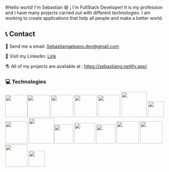 #Hello world!   I'm Sebastian 😄
¡ I'm FullStack Developer!
It is my profession and I have many projects carried out with different technologies.
I am working to create applications that help all people and make a better world.

## 📞 Contact

📧 Send me a email: 
Sebastiangaleano.dev@gmail.com


💼 Visit my Linkedin: 
[Link](https://linkedin.com/in/sebadev)


🌎 All of my projects are available at : 
https://sebastiang.netlify.app/

### 💻 Technologies 

<img src="https://sebastiang.netlify.app/css.svg" width=70px><img src="https://sebastiang.netlify.app/html.svg" width=70px> <img src="https://sebastiang.netlify.app/react.svg" width=70px> <img src="https://sebastiang.netlify.app/vite.svg" width=70px> <img src="https://sebastiang.netlify.app/Astro.svg" width=70px>  <img src="https://sebastiang.netlify.app/git.svg" width=80px> <img src="https://www.svgrepo.com/show/353925/javascript.svg" width=50px>  <img src="https://www.svgrepo.com/show/374146/typescript-official.svg" width=70px> <img src="https://www.svgrepo.com/show/303658/nodejs-1-logo.svg" width=80px><img src="https://www.svgrepo.com/show/303301/postgresql-logo.svg" width=60px> <img src="https://sebastiang.netlify.app/prisma.svg" width=65px>  <img src="https://sebastiang.netlify.app/linux.svg" width=60px> <img src="https://sebastiang.netlify.app/aws.svg" width=70px> <img src="https://cdn.worldvectorlogo.com/logos/nextjs-13.svg" width=70px><img src="https://cdn.worldvectorlogo.com/logos/postman.svg" width=70px> <img src="https://cdn.worldvectorlogo.com/logos/figma-icon.svg" width=50px>
